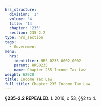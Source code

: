 ```yaml
---
hrs_structure:
  division: '1'
  volume: '4'
  title: '14'
  chapter: '235'
  section: 235-2.2
type: hrs_section
tags:
  - Government
menu:
  hrs:
    identifier: HRS_0235-0002_0002
    parent: HRS0235
    name: Chapter 235 Income Tax Law
weight: 62020
title: Income Tax Law
full_title: Chapter 235 Income Tax Law
---
```

**§235-2.2 REPEALED.** L 2016, c 53, §§2 to 4.